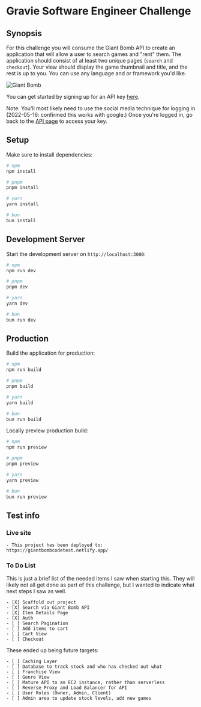 # Gravie Software Engineer Challenge

## Synopsis

For this challenge you will consume the Giant Bomb API to create an application that will allow a
user to search games and "rent" them. The application should consist of at least two unique pages
(`search` and `checkout`). Your view should display the game thumbnail and title, and the rest is up
to you. You can use any language and or framework you'd like. 

![Giant Bomb](https://upload.wikimedia.org/wikipedia/en/4/4b/Giant_Bomb_logo.png)

You can get started by signing up for an API key [here](https://www.giantbomb.com/api/).

Note: You'll most likely need to use the social media technique for logging in (2022-05-16: confirmed this works with google.)  Once you're logged in, go back to the [API page](https://www.giantbomb.com/api/) to access your key.

## Setup

Make sure to install dependencies:

```bash
# npm
npm install

# pnpm
pnpm install

# yarn
yarn install

# bun
bun install
```

## Development Server

Start the development server on `http://localhost:3000`:

```bash
# npm
npm run dev

# pnpm
pnpm dev

# yarn
yarn dev

# bun
bun run dev
```

## Production

Build the application for production:

```bash
# npm
npm run build

# pnpm
pnpm build

# yarn
yarn build

# bun
bun run build
```

Locally preview production build:

```bash
# npm
npm run preview

# pnpm
pnpm preview

# yarn
yarn preview

# bun
bun run preview
```

## Test info

### Live site

    - This project has been deployed to: https://giantbombcodetest.netlify.app/

### To Do List

This is just a brief list of the needed items I saw when starting this. They will likely not all get done as part of this challenge, but I wanted to indicate what next steps I saw as well.

    - [X] Scaffold out project
    - [X] Search via Giant Bomb API
    - [X] Item Details Page
    - [X] Auth
    - [ ] Search Pagination
    - [ ] Add items to cart
    - [ ] Cart View
    - [ ] Checkout

These ended up being future targets:

    - [ ] Caching Layer
    - [ ] Database to track stock and who has checked out what
    - [ ] Franchise View
    - [ ] Genre View
    - [ ] Mature API to an EC2 instance, rather than serverless
    - [ ] Reverse Proxy and Load Balancer for API
    - [ ] User Roles (Owner, Admin, Client)
    - [ ] Admin area to update stock levels, add new games

